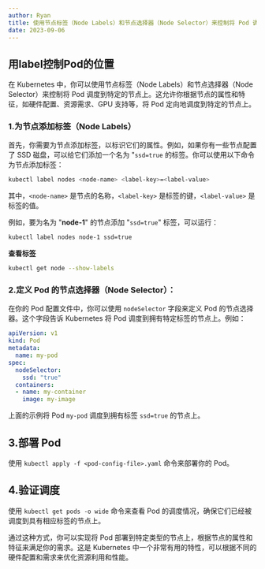 ```yaml
---
author: Ryan
title: 使用节点标签（Node Labels）和节点选择器（Node Selector）来控制将 Pod 调度到特定的节点
date: 2023-09-06
---
```


## 用label控制Pod的位置



在 Kubernetes 中，你可以使用节点标签（Node Labels）和节点选择器（Node Selector）来控制将 Pod 调度到特定的节点上。这允许你根据节点的属性和特征，如硬件配置、资源需求、GPU 支持等，将 Pod 定向地调度到特定的节点上。



### 1.**为节点添加标签（Node Labels）**

首先，你需要为节点添加标签，以标识它们的属性。例如，如果你有一些节点配置了 SSD 磁盘，可以给它们添加一个名为 "`ssd=true` 的标签。你可以使用以下命令为节点添加标签：

```sh
kubectl label nodes <node-name> <label-key>=<label-value>
```



其中，`<node-name>` 是节点的名称，`<label-key>` 是标签的键，`<label-value>` 是标签的值。

例如，要为名为 "**node-1**" 的节点添加 "`ssd=true`" 标签，可以运行：

```sh
kubectl label nodes node-1 ssd=true
```



**查看标签**

```bash
kubectl get node --show-labels
```





### **2.定义 Pod 的节点选择器（Node Selector）**：

在你的 Pod 配置文件中，你可以使用 `nodeSelector` 字段来定义 Pod 的节点选择器。这个字段告诉 Kubernetes 将 Pod 调度到拥有特定标签的节点上。例如：

```yaml
apiVersion: v1
kind: Pod
metadata:
  name: my-pod
spec:
  nodeSelector:
    ssd: "true"
  containers:
  - name: my-container
    image: my-image
```



上面的示例将 Pod `my-pod` 调度到拥有标签 `ssd=true` 的节点上。



## 3.**部署 Pod**

使用 `kubectl apply -f <pod-config-file>.yaml` 命令来部署你的 Pod。



## 4.**验证调度**

使用 `kubectl get pods -o wide` 命令来查看 Pod 的调度情况，确保它们已经被调度到具有相应标签的节点上。



通过这种方式，你可以实现将 Pod 部署到特定类型的节点上，根据节点的属性和特征来满足你的需求。这是 Kubernetes 中一个非常有用的特性，可以根据不同的硬件配置和需求来优化资源利用和性能。



